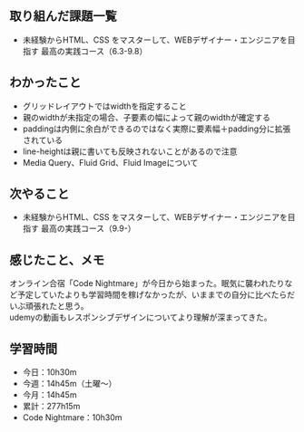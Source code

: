  ## 取り組んだ課題一覧
- 未経験からHTML、CSS をマスターして、WEBデザイナー・エンジニアを目指す 最高の実践コース（6.3-9.8）
## わかったこと
- グリッドレイアウトではwidthを指定すること
- 親のwidthが未指定の場合、子要素の幅によって親のwidthが確定する
- paddingは内側に余白ができるのではなく実際に要素幅＋padding分に拡張されている
- line-heightは親に書いても反映されないことがあるので注意
- Media Query、Fluid Grid、Fluid Imageについて
## 次やること
- 未経験からHTML、CSS をマスターして、WEBデザイナー・エンジニアを目指す 最高の実践コース（9.9-）
## 感じたこと、メモ
オンライン合宿「Code Nightmare」が今日から始まった。眠気に襲われたりなど予定していたよりも学習時間を稼げなかったが、いままでの自分に比べたらだいぶ頑張れたと思う。  
udemyの動画もレスポンシブデザインについてより理解が深まってきた。    
## 学習時間
- 今日：10h30m
- 今週：14h45m（土曜〜）
- 今月：14h45m
- 累計：277h15m
- Code Nightmare：10h30m
